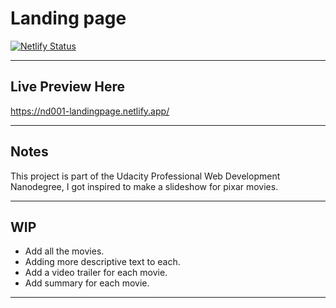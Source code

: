 # Landing page

[![Netlify Status](https://api.netlify.com/api/v1/badges/3beae8d2-7dad-4da9-a701-4e103574390e/deploy-status)](https://app.netlify.com/sites/nd001-landingpage/deploys)

---

## Live Preview Here

https://nd001-landingpage.netlify.app/

---

## Notes

This project is part of the Udacity Professional Web Development Nanodegree, I got inspired to make a slideshow for pixar movies.

---

## WIP

- Add all the movies.
- Adding more descriptive text to each.
- Add a video trailer for each movie.
- Add summary for each movie.

---
